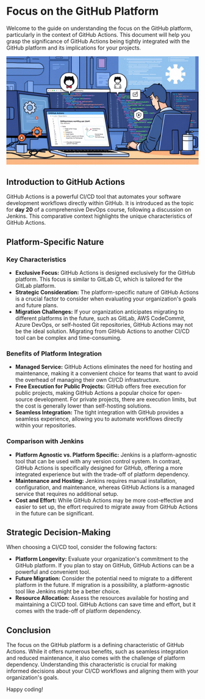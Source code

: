 # Focus on the GitHub Platform

Welcome to the guide on understanding the focus on the GitHub platform, particularly in the context of GitHub Actions. This document will help you grasp the significance of GitHub Actions being tightly integrated with the GitHub platform and its implications for your projects.

![platform](/assets/platform.png)

## Introduction to GitHub Actions

GitHub Actions is a powerful CI/CD tool that automates your software development workflows directly within GitHub. It is introduced as the topic for **day 20** of a comprehensive DevOps course, following a discussion on Jenkins. This comparative context highlights the unique characteristics of GitHub Actions.

## Platform-Specific Nature

### Key Characteristics

- **Exclusive Focus:** GitHub Actions is designed exclusively for the GitHub platform. This focus is similar to GitLab CI, which is tailored for the GitLab platform.
- **Strategic Consideration:** The platform-specific nature of GitHub Actions is a crucial factor to consider when evaluating your organization's goals and future plans.
- **Migration Challenges:** If your organization anticipates migrating to different platforms in the future, such as GitLab, AWS CodeCommit, Azure DevOps, or self-hosted Git repositories, GitHub Actions may not be the ideal solution. Migrating from GitHub Actions to another CI/CD tool can be complex and time-consuming.

### Benefits of Platform Integration

- **Managed Service:** GitHub Actions eliminates the need for hosting and maintenance, making it a convenient choice for teams that want to avoid the overhead of managing their own CI/CD infrastructure.
- **Free Execution for Public Projects:** GitHub offers free execution for public projects, making GitHub Actions a popular choice for open-source development. For private projects, there are execution limits, but the cost is generally lower than self-hosting solutions.
- **Seamless Integration:** The tight integration with GitHub provides a seamless experience, allowing you to automate workflows directly within your repositories.

### Comparison with Jenkins

- **Platform Agnostic vs. Platform Specific:** Jenkins is a platform-agnostic tool that can be used with any version control system. In contrast, GitHub Actions is specifically designed for GitHub, offering a more integrated experience but with the trade-off of platform dependency.
- **Maintenance and Hosting:** Jenkins requires manual installation, configuration, and maintenance, whereas GitHub Actions is a managed service that requires no additional setup.
- **Cost and Effort:** While GitHub Actions may be more cost-effective and easier to set up, the effort required to migrate away from GitHub Actions in the future can be significant.

## Strategic Decision-Making

When choosing a CI/CD tool, consider the following factors:

- **Platform Longevity:** Evaluate your organization's commitment to the GitHub platform. If you plan to stay on GitHub, GitHub Actions can be a powerful and convenient tool.
- **Future Migration:** Consider the potential need to migrate to a different platform in the future. If migration is a possibility, a platform-agnostic tool like Jenkins might be a better choice.
- **Resource Allocation:** Assess the resources available for hosting and maintaining a CI/CD tool. GitHub Actions can save time and effort, but it comes with the trade-off of platform dependency.

## Conclusion

The focus on the GitHub platform is a defining characteristic of GitHub Actions. While it offers numerous benefits, such as seamless integration and reduced maintenance, it also comes with the challenge of platform dependency. Understanding this characteristic is crucial for making informed decisions about your CI/CD workflows and aligning them with your organization's goals.

Happy coding!
